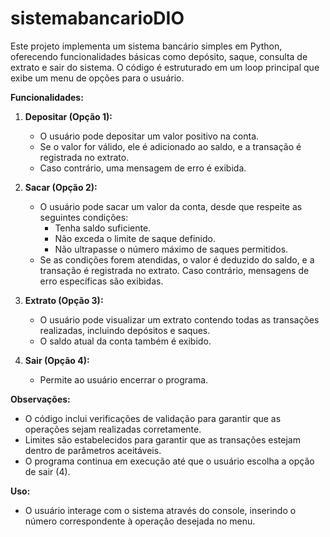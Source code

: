 # sistemabancarioDIO

Este projeto implementa um sistema bancário simples em Python, oferecendo funcionalidades básicas como depósito, saque, consulta de extrato e sair do sistema. O código é estruturado em um loop principal que exibe um menu de opções para o usuário.

**Funcionalidades:**

1. **Depositar (Opção 1):**
   - O usuário pode depositar um valor positivo na conta.
   - Se o valor for válido, ele é adicionado ao saldo, e a transação é registrada no extrato.
   - Caso contrário, uma mensagem de erro é exibida.

2. **Sacar (Opção 2):**
   - O usuário pode sacar um valor da conta, desde que respeite as seguintes condições:
      - Tenha saldo suficiente.
      - Não exceda o limite de saque definido.
      - Não ultrapasse o número máximo de saques permitidos.
   - Se as condições forem atendidas, o valor é deduzido do saldo, e a transação é registrada no extrato. Caso contrário, mensagens de erro específicas são exibidas.

3. **Extrato (Opção 3):**
   - O usuário pode visualizar um extrato contendo todas as transações realizadas, incluindo depósitos e saques.
   - O saldo atual da conta também é exibido.

4. **Sair (Opção 4):**
   - Permite ao usuário encerrar o programa.

**Observações:**
- O código inclui verificações de validação para garantir que as operações sejam realizadas corretamente.
- Limites são estabelecidos para garantir que as transações estejam dentro de parâmetros aceitáveis.
- O programa continua em execução até que o usuário escolha a opção de sair (4).

**Uso:**
- O usuário interage com o sistema através do console, inserindo o número correspondente à operação desejada no menu.
